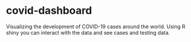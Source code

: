 # covid-dashboard
Visualizing the development of COVID-19 cases around the world. Using R shiny you can interact with the data and see cases and testing data.
